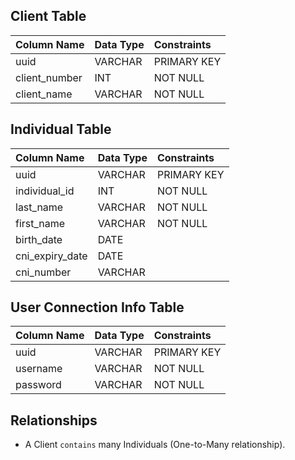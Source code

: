 ## Client Table

| Column Name   | Data Type | Constraints |
| :------------ | :-------- | :---------- |
| uuid          | VARCHAR   | PRIMARY KEY |
| client_number | INT       | NOT NULL    |
| client_name   | VARCHAR   | NOT NULL    |

## Individual Table

| Column Name             | Data Type | Constraints |
| :---------------------- | :-------- | :---------- |
| uuid                    | VARCHAR   | PRIMARY KEY |
| individual_id           | INT       | NOT NULL    |
| last_name               | VARCHAR   | NOT NULL    |
| first_name              | VARCHAR   | NOT NULL    |
| birth_date              | DATE      |             |
| cni_expiry_date         | DATE      |             |
| cni_number              | VARCHAR   |             |

## User Connection Info Table

| Column Name | Data Type | Constraints |
| :---------- | :-------- | :---------- |
| uuid        | VARCHAR   | PRIMARY KEY |
| username    | VARCHAR   | NOT NULL    |
| password    | VARCHAR   | NOT NULL    |

## Relationships

-   A Client `contains` many Individuals (One-to-Many relationship).
